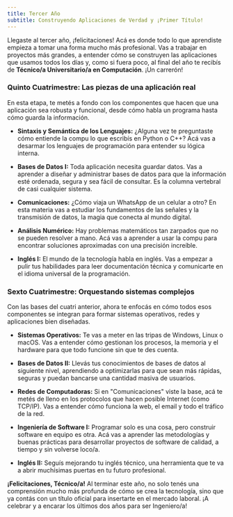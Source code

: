 ```yaml
---
title: Tercer Año
subtitle: Construyendo Aplicaciones de Verdad y ¡Primer Título!
---
```


Llegaste al tercer año, ¡felicitaciones! Acá es donde todo lo que aprendiste empieza a tomar una forma mucho más profesional. Vas a trabajar en proyectos más grandes, a entender cómo se construyen las aplicaciones que usamos todos los días y, como si fuera poco, al final del año te recibís de **Técnico/a Universitario/a en Computación**. ¡Un carrerón!

### **Quinto Cuatrimestre: Las piezas de una aplicación real**

En esta etapa, te metés a fondo con los componentes que hacen que una aplicación sea robusta y funcional, desde cómo habla un programa hasta cómo guarda la información.

-   **Sintaxis y Semántica de los Lenguajes:** ¿Alguna vez te preguntaste cómo entiende la compu lo que escribís en Python o C++? Acá vas a desarmar los lenguajes de programación para entender su lógica interna.

-   **Bases de Datos I:** Toda aplicación necesita guardar datos. Vas a aprender a diseñar y administrar bases de datos para que la información esté ordenada, segura y sea fácil de consultar. Es la columna vertebral de casi cualquier sistema.

-   **Comunicaciones:** ¿Cómo viaja un WhatsApp de un celular a otro? En esta materia vas a estudiar los fundamentos de las señales y la transmisión de datos, la magia que conecta al mundo digital.

-   **Análisis Numérico:** Hay problemas matemáticos tan zarpados que no se pueden resolver a mano. Acá vas a aprender a usar la compu para encontrar soluciones aproximadas con una precisión increíble.

-   **Inglés I:** El mundo de la tecnología habla en inglés. Vas a empezar a pulir tus habilidades para leer documentación técnica y comunicarte en el idioma universal de la programación.

### **Sexto Cuatrimestre: Orquestando sistemas complejos**

Con las bases del cuatri anterior, ahora te enfocás en cómo todos esos componentes se integran para formar sistemas operativos, redes y aplicaciones bien diseñadas.

-   **Sistemas Operativos:** Te vas a meter en las tripas de Windows, Linux o macOS. Vas a entender cómo gestionan los procesos, la memoria y el hardware para que todo funcione sin que te des cuenta.

-   **Bases de Datos II:** Llevás tus conocimientos de bases de datos al siguiente nivel, aprendiendo a optimizarlas para que sean más rápidas, seguras y puedan bancarse una cantidad masiva de usuarios.

-   **Redes de Computadoras:** Si en "Comunicaciones" viste la base, acá te metés de lleno en los protocolos que hacen posible Internet (como TCP/IP). Vas a entender cómo funciona la web, el email y todo el tráfico de la red.

-   **Ingeniería de Software I:** Programar solo es una cosa, pero construir software en equipo es otra. Acá vas a aprender las metodologías y buenas prácticas para desarrollar proyectos de software de calidad, a tiempo y sin volverse loco/a.

-   **Inglés II:** Seguís mejorando tu inglés técnico, una herramienta que te va a abrir muchísimas puertas en tu futuro profesional.

**¡Felicitaciones, Técnico/a!** Al terminar este año, no solo tenés una comprensión mucho más profunda de cómo se crea la tecnología, sino que ya contás con un título oficial para insertarte en el mercado laboral. ¡A celebrar y a encarar los últimos dos años para ser Ingeniero/a!
